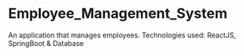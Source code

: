 # Employee_Management_System
An application that manages employees. Technologies used: ReactJS, SpringBoot &amp; Database
